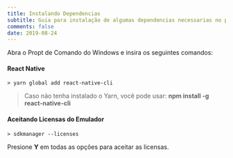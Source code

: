 ```yaml
---
title: Instalando Dependencias
subtitle: Guia para instalação de algumas dependencias necessarias no projeto
comments: false
date: 2019-08-24
---
```

Abra o Propt de Comando do Windows e insira os seguintes comandos:

#### React Native
`> yarn global add react-native-cli`

>Caso não tenha instalado o Yarn, você pode usar: **npm install -g react-native-cli**

#### Aceitando Licensas do Emulador
`> sdkmanager --licenses`

Presione **Y** em todas as opções para aceitar as licensas.